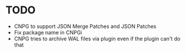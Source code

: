 # TODO

- CNPG to support JSON Merge Patches and JSON Patches
- Fix package name in CNPGi 
- CNPG tries to archive WAL files via plugin even if the plugin can't do that
